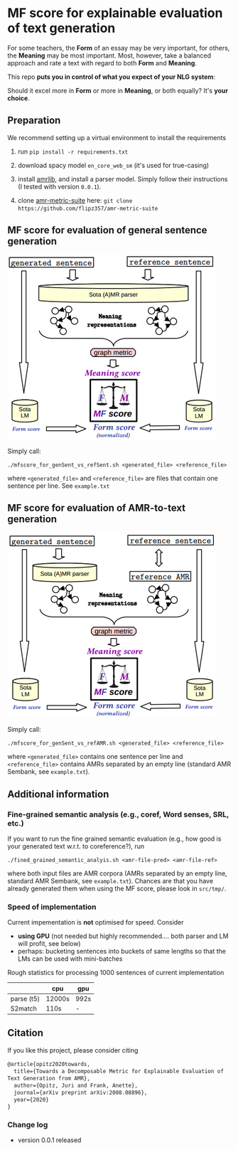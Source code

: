 # MF score for explainable evaluation of text generation

For some teachers, the **Form** of an essay may be very important, for others, the **Meaning** may be most important. 
Most, however, take a balanced approach and rate a text with regard to both **Form** and **Meaning**.

This repo **puts you in control of what you expect of your NLG system**: 

Should it excel more in **Form** or more in **Meaning**, or both equally? It's **your choice**. 


## Preparation

We recommend setting up a virtual environment to install the requirements

1. run `pip install -r requirements.txt`

2. download spacy model `en_core_web_sm`  (it's used for true-casing)

3. install [amrlib](https://github.com/bjascob/amrlib), and install a parser model. Simply follow their instructions (I tested with version `0.0.1`).

4. clone [amr-metric-suite](https://github.com/flipz357/amr-metric-suite) here: `git clone https://github.com/flipz357/amr-metric-suite`

## MF score for evaluation of general sentence generation

![Score computation](img/score_pipeline_outline_sent_sent-crop.png)

Simply call:
```
./mfscore_for_genSent_vs_refSent.sh <generated_file> <reference_file>
```
where `<generated_file>` and `<reference_file>` are files that contain one sentence per line. See `example.txt`

## MF score for evaluation of AMR-to-text generation

![Score computation](img/score_pipeline_outline_sent_amr-crop.png)

Simply call:
```
./mfscore_for_genSent_vs_refAMR.sh <generated_file> <reference_file>
```
where `<generated_file>` contains one sentence per line and `<reference_file>` contains AMRs separated by an empty line (standard AMR Sembank, see `example.txt`).



## Additional information

### Fine-grained semantic analysis (e.g., coref, Word senses, SRL, etc.)

If you want to run the fine grained semantic evaluation (e.g., how good is your generated text w.r.t. to coreference?), run

```
./fined_grained_semantic_analyis.sh <amr-file-pred> <amr-file-ref>
```

where both input files are AMR corpora (AMRs separated by an empty line, standard AMR Sembank, see `example.txt`). Chances are that you have already generated them when using the MF score, please look in `src/tmp/`.

### Speed of implementation

Current impementation is **not** optimised for speed. Consider

- **using GPU** (not needed but highly recommended.... both parser and LM will profit, see below)
- perhaps: bucketing sentences into buckets of same lengths so that the LMs can be used with mini-batches

Rough statistics for processing 1000 sentences of current implementation

|           |  cpu    |  gpu  |
| ---       |  ---    |  ---  |
|parse (t5) | 12000s  |  992s |
|S2match    | 110s    |  -    |

## Citation

If you like this project, please consider citing

```
@article{opitz2020towards,
  title={Towards a Decomposable Metric for Explainable Evaluation of Text Generation from AMR},
  author={Opitz, Juri and Frank, Anette},
  journal={arXiv preprint arXiv:2008.08896},
  year={2020}
}
```

### Change log

* version 0.0.1 released
